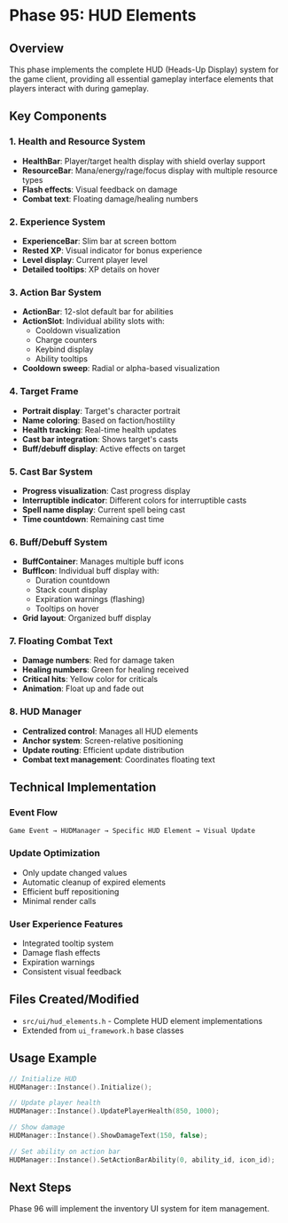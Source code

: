 # Phase 95: HUD Elements

## Overview
This phase implements the complete HUD (Heads-Up Display) system for the game client, providing all essential gameplay interface elements that players interact with during gameplay.

## Key Components

### 1. Health and Resource System
- **HealthBar**: Player/target health display with shield overlay support
- **ResourceBar**: Mana/energy/rage/focus display with multiple resource types
- **Flash effects**: Visual feedback on damage
- **Combat text**: Floating damage/healing numbers

### 2. Experience System
- **ExperienceBar**: Slim bar at screen bottom
- **Rested XP**: Visual indicator for bonus experience
- **Level display**: Current player level
- **Detailed tooltips**: XP details on hover

### 3. Action Bar System
- **ActionBar**: 12-slot default bar for abilities
- **ActionSlot**: Individual ability slots with:
  - Cooldown visualization
  - Charge counters
  - Keybind display
  - Ability tooltips
- **Cooldown sweep**: Radial or alpha-based visualization

### 4. Target Frame
- **Portrait display**: Target's character portrait
- **Name coloring**: Based on faction/hostility
- **Health tracking**: Real-time health updates
- **Cast bar integration**: Shows target's casts
- **Buff/debuff display**: Active effects on target

### 5. Cast Bar System
- **Progress visualization**: Cast progress display
- **Interruptible indicator**: Different colors for interruptible casts
- **Spell name display**: Current spell being cast
- **Time countdown**: Remaining cast time

### 6. Buff/Debuff System
- **BuffContainer**: Manages multiple buff icons
- **BuffIcon**: Individual buff display with:
  - Duration countdown
  - Stack count display
  - Expiration warnings (flashing)
  - Tooltips on hover
- **Grid layout**: Organized buff display

### 7. Floating Combat Text
- **Damage numbers**: Red for damage taken
- **Healing numbers**: Green for healing received
- **Critical hits**: Yellow color for criticals
- **Animation**: Float up and fade out

### 8. HUD Manager
- **Centralized control**: Manages all HUD elements
- **Anchor system**: Screen-relative positioning
- **Update routing**: Efficient update distribution
- **Combat text management**: Coordinates floating text

## Technical Implementation

### Event Flow
```
Game Event → HUDManager → Specific HUD Element → Visual Update
```

### Update Optimization
- Only update changed values
- Automatic cleanup of expired elements
- Efficient buff repositioning
- Minimal render calls

### User Experience Features
- Integrated tooltip system
- Damage flash effects
- Expiration warnings
- Consistent visual feedback

## Files Created/Modified
- `src/ui/hud_elements.h` - Complete HUD element implementations
- Extended from `ui_framework.h` base classes

## Usage Example
```cpp
// Initialize HUD
HUDManager::Instance().Initialize();

// Update player health
HUDManager::Instance().UpdatePlayerHealth(850, 1000);

// Show damage
HUDManager::Instance().ShowDamageText(150, false);

// Set ability on action bar
HUDManager::Instance().SetActionBarAbility(0, ability_id, icon_id);
```

## Next Steps
Phase 96 will implement the inventory UI system for item management.